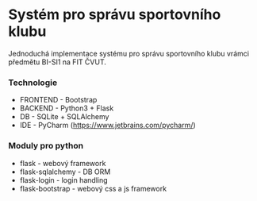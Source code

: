 # Systém pro správu sportovního klubu
Jednoduchá implementace systému pro správu sportovního klubu vrámci předmětu BI-SI1 na FIT ČVUT.

### Technologie
- FRONTEND - Bootstrap
- BACKEND - Python3 + Flask
- DB - SQLite + SQLAlchemy
- IDE - PyCharm (https://www.jetbrains.com/pycharm/)

### Moduly pro python
- flask - webový framework
- flask-sqlalchemy - DB ORM
- flask-login - login handling
- flask-bootstrap - webový css a js framework
